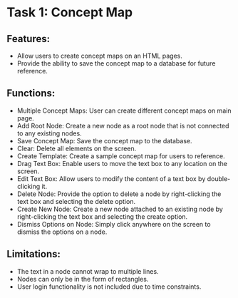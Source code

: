 # Task 1: Concept Map
## Features:

- Allow users to create concept maps on an HTML pages.
- Provide the ability to save the concept map to a database for future reference.

## Functions:

- Multiple Concept Maps: User can create different concept maps on main page.
- Add Root Node: Create a new node as a root node that is not connected to any existing nodes.
- Save Concept Map: Save the concept map to the database.
- Clear: Delete all elements on the screen.
- Create Template: Create a sample concept map for users to reference.
- Drag Text Box: Enable users to move the text box to any location on the screen.
- Edit Text Box: Allow users to modify the content of a text box by double-clicking it.
- Delete Node: Provide the option to delete a node by right-clicking the text box and selecting the delete option.
- Create New Node: Create a new node attached to an existing node by right-clicking the text box and selecting the create option.
- Dismiss Options on Node: Simply click anywhere on the screen to dismiss the options on a node.

## Limitations:

- The text in a node cannot wrap to multiple lines.
- Nodes can only be in the form of rectangles.
- User login functionality is not included due to time constraints.

